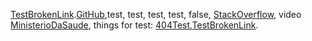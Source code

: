 [TestBrokenLink](https://gatinhosalsicha.com.br/).[GitHub](https://github.com/BrunoRRamos),test, test, test, test, false, [StackOverflow](https://stackoverflow.com/questions/46946380/fetch-api-request-timeout), video [MinisterioDaSaude](https://www.gov.br/saude/pt-br), things for test: [404Test](https://httpstat.us/404),[TestBrokenLink](https://gatinhosalsicha.com.br/).